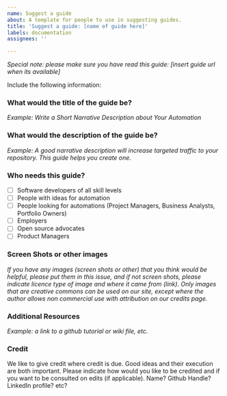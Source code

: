 ```yaml
---
name: Suggest a guide
about: A template for people to use in suggesting guides.
title: 'Suggest a guide: [name of guide here]'
labels: documentation
assignees: ''

---
```


_Special note: please make sure you have read this guide: [insert guide url when its available]_

Include the following information:

### What would the title of the guide be?
_Example: Write a Short Narrative Description about Your Automation_

### What would the description of the guide be?
_Example: A good narrative description will increase targeted traffic to your repository.  This guide helps you create one._

### Who needs this guide?
- [ ] Software developers of all skill levels
- [ ] People with ideas for automation
- [ ] People looking for automations (Project Managers, Business Analysts, Portfolio Owners)
- [ ] Employers
- [ ] Open source advocates
- [ ] Product Managers

### Screen Shots or other images
_If you have any images (screen shots or other) that you think would be helpful, please put them in this issue, and if not screen shots, please indicate licence type of image and where it came from (link).  Only images that are creative commons can be used on our site, except where the author allows non commercial use with attribution on our credits page._

### Additional Resources
_Example: a link to a github tutorial or wiki file, etc._

### Credit
We like to give credit where credit is due. Good ideas and their execution are both important. Please indicate how would you like to be credited and if you want to be consulted on edits (if applicable).
Name?
Github Handle?
LinkedIn profile?
etc?
